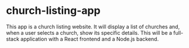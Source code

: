 # church-listing-app
This app is a church listing website. It will display a list of churches and, when a user selects a church, show its specific details. This will be a full-stack application with a React frontend and a Node.js backend.

